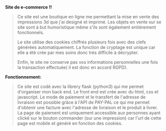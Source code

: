 **Site de e-commerce !!**

>  Ce site est une boutique en ligne me permettant la mise en vente des impressions 3d que j'ai designé et imprimé. 
>  Les objets en vente sur se site sont à but humoristique même s'ils sont également entièrement fonctionnels.
>  
>  Le site utilise des cookies chiffrés plusieurs fois avec des clefs générées automatiquement.
>  La fonction de cryptage est unique car elle a été crée par mes soins donc très difficile à décrypter.
>
>  Enfin, le site ne conserve pas vos informations personnelles une fois la transaction effectuée( il est donc en accord RGPD).

**Fonctionnement:**

>  Ce site est codé avec la librery flask (python3) qui me permet d'organiser mon back end.
>  Le front end est crée avec du html, css et javascript. 
>  Le mode de paiement et le transfert de l'adresse de livraison est possible grâce à l'API de PAY-PAL ce qui me permet d'obtenir
>  une facture avec l'adresse de livraison et le produit à livrer.
>  La page de paiement est uniquement accessible aux personnes ayant clické sur le bouton commander (sur une impression)
>  car l'url de cette page est mobile et généré en fonction des cookies.
